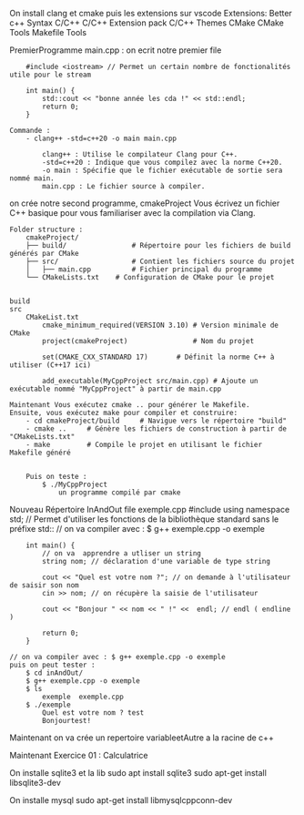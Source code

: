 On install clang et cmake puis les extensions sur vscode
    Extensions:
        Better c++ Syntax
        C/C++
        C/C++ Extension pack
        C/C++ Themes 
        CMake
        CMake Tools
        Makefile Tools

PremierProgramme main.cpp :
    on ecrit notre premier file 

        #include <iostream> // Permet un certain nombre de fonctionalités utile pour le stream

        int main() {
            std::cout << "bonne année les cda !" << std::endl;
            return 0;
        }

    Commande : 
        - clang++ -std=c++20 -o main main.cpp

            clang++ : Utilise le compilateur Clang pour C++.
            -std=c++20 : Indique que vous compilez avec la norme C++20.
            -o main : Spécifie que le fichier exécutable de sortie sera nommé main.
            main.cpp : Le fichier source à compiler.


on crée notre second programme, cmakeProject
Vous écrivez un fichier C++ basique pour vous familiariser avec la compilation via Clang.

    Folder structure :
        cmakeProject/
        ├── build/                # Répertoire pour les fichiers de build générés par CMake
        ├── src/                  # Contient les fichiers source du projet
        │   ├── main.cpp          # Fichier principal du programme
        └── CMakeLists.txt    # Configuration de CMake pour le projet


    build
    src
        CMakeList.txt
            cmake_minimum_required(VERSION 3.10) # Version minimale de CMake
            project(cmakeProject)                # Nom du projet

            set(CMAKE_CXX_STANDARD 17)       # Définit la norme C++ à utiliser (C++17 ici)

            add_executable(MyCppProject src/main.cpp) # Ajoute un exécutable nommé "MyCppProject" à partir de main.cpp
    
    Maintenant Vous exécutez cmake .. pour générer le Makefile.
    Ensuite, vous exécutez make pour compiler et construire: 
        - cd cmakeProject/build     # Navigue vers le répertoire "build"
        - cmake ..     # Génère les fichiers de construction à partir de "CMakeLists.txt"
        - make         # Compile le projet en utilisant le fichier Makefile généré


        Puis on teste : 
            $ ./MyCppProject
                un programme compilé par cmake

Nouveau Répertoire InAndOut
    file exemple.cpp
        #include <iostream>
        using namespace std; // Permet d'utiliser les fonctions de la bibliothèque standard sans le préfixe std::
        // on va compiler avec : $ g++ exemple.cpp -o exemple

        int main() {
            // on va  apprendre a utliser un string
            string nom; // déclaration d'une variable de type string

            cout << "Quel est votre nom ?"; // on demande à l'utilisateur de saisir son nom
            cin >> nom; // on récupère la saisie de l'utilisateur

            cout << "Bonjour " << nom << " !" <<  endl; // endl ( endline )

            return 0;
        }
    
    // on va compiler avec : $ g++ exemple.cpp -o exemple
    puis on peut tester :
        $ cd inAndOut/
        $ g++ exemple.cpp -o exemple
        $ ls
            exemple  exemple.cpp
        $ ./exemple
            Quel est votre nom ? test
            Bonjourtest!

Maintenant on va crée un repertoire variableetAutre a la racine de c++

Maintenant Exercice 01 : Calculatrice


On installe sqlite3 
et la lib
sudo apt install sqlite3
sudo apt-get install libsqlite3-dev

On installe mysql
sudo apt-get install libmysqlcppconn-dev
